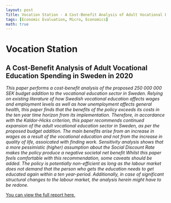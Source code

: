 ```yaml
---
layout: post
Title: Vocation Station - A Cost-Benefit Analysis of Adult Vocational Education Spending in Sweden in 2020
tags: [Economic Evaluation, Micro, Economics]
math: true
---
```

# Vocation Station
## A Cost-Benefit Analysis of Adult Vocational Education Spending in Sweden in 2020
<em>
This paper performs a cost-benefit analysis of the proposed 250 000 000 SEK budget addition to the vocational education sector in Sweden. Relying on existing literature of how Swedish vocational education affects wages and employment levels as well as how unemployment affects general health, this paper finds that the benefits of the policy exceeds its costs in the ten year time horizon from its implementation. Therefore, in accordance with the Kaldor-Hicks criterion, this paper recommends continued expansion of the adult vocational education sector in Sweden, as per the proposed budget addition. 
The main benefits arise from an increase in wages as a result of the vocational education and not from the increase in quality of life, assoicated with finding work. Sensitivity analysis shows that a more pessimistic (higher) assumption about the Social Discount Rate makes the policy produce a negative societal net benefit
Whilst this paper feels comfortable with this recommendation, some caveats should be added. The policy is potentially non-efficient as long as the labour market does not demand that the person who gets the education needs to get educated again within a ten year-period. Additionally, in case of significant structural changes to the labour market, the analysis herein might have to be redone.
</em>

<a href="/portfolio/pdf/Vocation-Station---A-Cost-Benefit-Analysis-of-Adult-Vocational-Education-Spending-in-Sweden-in-2020.pdf" target="_blank">You can view the full report here.</a>


